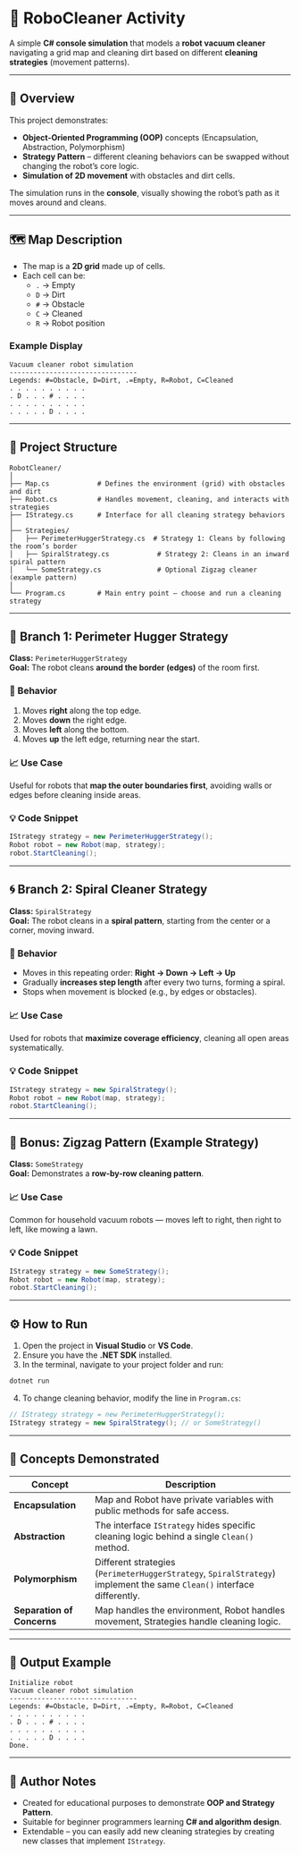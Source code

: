 # 🤖 RoboCleaner Activity

A simple **C# console simulation** that models a **robot vacuum cleaner** navigating a grid map and cleaning dirt based on different **cleaning strategies** (movement patterns).

---

## 🧩 Overview

This project demonstrates:
- **Object-Oriented Programming (OOP)** concepts (Encapsulation, Abstraction, Polymorphism)
- **Strategy Pattern** – different cleaning behaviors can be swapped without changing the robot’s core logic.
- **Simulation of 2D movement** with obstacles and dirt cells.

The simulation runs in the **console**, visually showing the robot’s path as it moves around and cleans.

---

## 🗺️ Map Description

- The map is a **2D grid** made up of cells.  
- Each cell can be:
  - `.` → Empty  
  - `D` → Dirt  
  - `#` → Obstacle  
  - `C` → Cleaned  
  - `R` → Robot position  

### Example Display
```
Vacuum cleaner robot simulation
--------------------------------
Legends: #=Obstacle, D=Dirt, .=Empty, R=Robot, C=Cleaned
. . . . . . . . . .
. D . . . # . . . .
. . . . . . . . . .
. . . . . D . . . .
```

---

## 🧠 Project Structure

```
RobotCleaner/
│
├── Map.cs            # Defines the environment (grid) with obstacles and dirt
├── Robot.cs          # Handles movement, cleaning, and interacts with strategies
├── IStrategy.cs      # Interface for all cleaning strategy behaviors
│
├── Strategies/
│   ├── PerimeterHuggerStrategy.cs  # Strategy 1: Cleans by following the room’s border
│   ├── SpiralStrategy.cs            # Strategy 2: Cleans in an inward spiral pattern
│   └── SomeStrategy.cs              # Optional Zigzag cleaner (example pattern)
│
└── Program.cs        # Main entry point – choose and run a cleaning strategy
```

---

## 🧭 Branch 1: Perimeter Hugger Strategy

**Class:** `PerimeterHuggerStrategy`  
**Goal:** The robot cleans **around the border (edges)** of the room first.

### 🧱 Behavior
1. Moves **right** along the top edge.  
2. Moves **down** the right edge.  
3. Moves **left** along the bottom.  
4. Moves **up** the left edge, returning near the start.

### 📈 Use Case
Useful for robots that **map the outer boundaries first**, avoiding walls or edges before cleaning inside areas.

### 💡 Code Snippet
```csharp
IStrategy strategy = new PerimeterHuggerStrategy();
Robot robot = new Robot(map, strategy);
robot.StartCleaning();
```

---

## 🌀 Branch 2: Spiral Cleaner Strategy

**Class:** `SpiralStrategy`  
**Goal:** The robot cleans in a **spiral pattern**, starting from the center or a corner, moving inward.

### 🔄 Behavior
- Moves in this repeating order: **Right → Down → Left → Up**  
- Gradually **increases step length** after every two turns, forming a spiral.
- Stops when movement is blocked (e.g., by edges or obstacles).

### 📈 Use Case
Used for robots that **maximize coverage efficiency**, cleaning all open areas systematically.

### 💡 Code Snippet
```csharp
IStrategy strategy = new SpiralStrategy();
Robot robot = new Robot(map, strategy);
robot.StartCleaning();
```

---

## 🧹 Bonus: Zigzag Pattern (Example Strategy)

**Class:** `SomeStrategy`  
**Goal:** Demonstrates a **row-by-row cleaning pattern**.

### 📈 Use Case
Common for household vacuum robots — moves left to right, then right to left, like mowing a lawn.

### 💡 Code Snippet
```csharp
IStrategy strategy = new SomeStrategy();
Robot robot = new Robot(map, strategy);
robot.StartCleaning();
```

---

## ⚙️ How to Run

1. Open the project in **Visual Studio** or **VS Code**.
2. Ensure you have the **.NET SDK** installed.
3. In the terminal, navigate to your project folder and run:

```bash
dotnet run
```

4. To change cleaning behavior, modify the line in `Program.cs`:

```csharp
// IStrategy strategy = new PerimeterHuggerStrategy();
IStrategy strategy = new SpiralStrategy(); // or SomeStrategy()
```

---

## 🧠 Concepts Demonstrated

| Concept | Description |
|----------|--------------|
| **Encapsulation** | Map and Robot have private variables with public methods for safe access. |
| **Abstraction** | The interface `IStrategy` hides specific cleaning logic behind a single `Clean()` method. |
| **Polymorphism** | Different strategies (`PerimeterHuggerStrategy`, `SpiralStrategy`) implement the same `Clean()` interface differently. |
| **Separation of Concerns** | Map handles the environment, Robot handles movement, Strategies handle cleaning logic. |

---

## 🏁 Output Example

```
Initialize robot
Vacuum cleaner robot simulation
--------------------------------
Legends: #=Obstacle, D=Dirt, .=Empty, R=Robot, C=Cleaned
. . . . . . . . . .
. D . . . # . . . .
. . . . . . . . . .
. . . . . D . . . .
Done.
```

---

## 🧾 Author Notes

- Created for educational purposes to demonstrate **OOP and Strategy Pattern**.
- Suitable for beginner programmers learning **C# and algorithm design**.
- Extendable – you can easily add new cleaning strategies by creating new classes that implement `IStrategy`.
